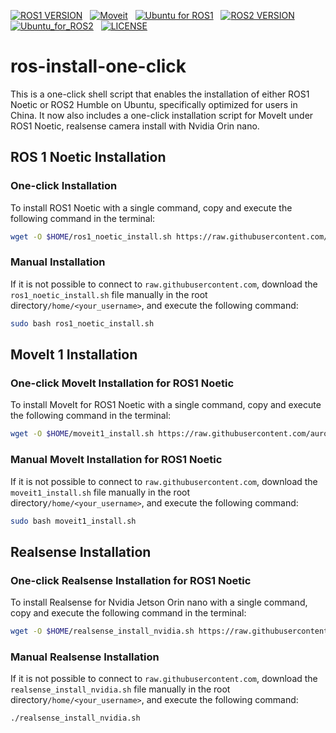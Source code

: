 [![ROS1 VERSION](https://img.shields.io/badge/ROS1-Noetic-green)](http://wiki.ros.org/noetic) &nbsp;
[![Moveit](https://img.shields.io/badge/Moveit-noetic-green)](https://ros-planning.github.io/moveit_tutorials/) &nbsp;
[![Ubuntu for ROS1](https://img.shields.io/badge/Ubuntu-20.04-green)](https://ubuntu.com/) &nbsp;
[![ROS2 VERSION](https://img.shields.io/badge/ROS2-Humble-brightgreen)](http://docs.ros.org/en/humble/index.html) &nbsp;
[![Ubuntu_for_ROS2](https://img.shields.io/badge/Ubuntu-22.04-brightgreen)](https://ubuntu.com/) &nbsp;
[![LICENSE](https://img.shields.io/badge/license-Apache--2.0-informational)](https://github.com/mangdangroboticsclub/gpt4_ros2/blob/main/LICENSE) &nbsp;


# ros-install-one-click

This is a one-click shell script that enables the installation of either ROS1 Noetic or ROS2 Humble on Ubuntu, specifically optimized for users in China. It now also includes a one-click installation script for MoveIt under ROS1 Noetic, realsense camera install with Nvidia Orin nano.

## ROS 1 Noetic Installation

### One-click Installation

To install ROS1 Noetic with a single command, copy and execute the following command in the terminal:

```bash
wget -O $HOME/ros1_noetic_install.sh https://raw.githubusercontent.com/auromix/ros-install-one-click/main/ros1_noetic_install.sh && sudo chmod +x $HOME/ros1_noetic_install.sh && sudo bash $HOME/ros1_noetic_install.sh && rm $HOME/ros1_noetic_install.sh
```

### Manual Installation

If it is not possible to connect to `raw.githubusercontent.com`, download the `ros1_noetic_install.sh` file manually in the root directory`/home/<your_username>`, and execute the following command:

```bash
sudo bash ros1_noetic_install.sh
```

## MoveIt 1 Installation

### One-click MoveIt Installation for ROS1 Noetic

To install MoveIt for ROS1 Noetic with a single command, copy and execute the following command in the terminal:

```bash
wget -O $HOME/moveit1_install.sh https://raw.githubusercontent.com/auromix/ros-install-one-click/main/moveit1_install.sh && sudo chmod +x $HOME/moveit1_install.sh && sudo bash $HOME/moveit1_install.sh && rm $HOME/moveit1_install.sh
```

### Manual MoveIt Installation for ROS1 Noetic

If it is not possible to connect to `raw.githubusercontent.com`, download the `moveit1_install.sh` file manually in the root directory`/home/<your_username>`, and execute the following command:

```bash
sudo bash moveit1_install.sh
```
## Realsense Installation

### One-click Realsense Installation for ROS1 Noetic

To install Realsense for Nvidia Jetson Orin nano with a single command, copy and execute the following command in the terminal:

```bash
wget -O $HOME/realsense_install_nvidia.sh https://raw.githubusercontent.com/auromix/ros-install-one-click/main/realsense_install_nvidia.sh && sudo chmod +x $HOME/realsense_install_nvidia.sh && ./$HOME/realsense_install_nvidia.sh && rm $HOME/realsense_install_nvidia.sh
```

### Manual Realsense Installation

If it is not possible to connect to `raw.githubusercontent.com`, download the `realsense_install_nvidia.sh` file manually in the root directory`/home/<your_username>`, and execute the following command:

```bash
./realsense_install_nvidia.sh
```
 
